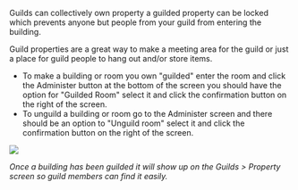 ---
---
Guilds can collectively own property a guilded property can be locked which prevents anyone but people from your guild from entering the building.

Guild properties are a great way to make a meeting area for the guild or just a place for guild people to hang out and/or store items.

*   To make a building or room you own "guilded" enter the room and click the Administer button at the bottom of the screen you should have the option for "Guilded Room" select it and click the confirmation button on the right of the screen.
*   To unguild a building or room go to the Administer screen and there should be an option to "Unguild room" select it and click the confirmation button on the right of the screen.

[![](https://lohcdn.com/images/t_guildsproperty.jpg)](https://lohcdn.com/images/guildsproperty.jpg)

_Once a building has been guilded it will show up on the Guilds > Property screen so guild members can find it easily._